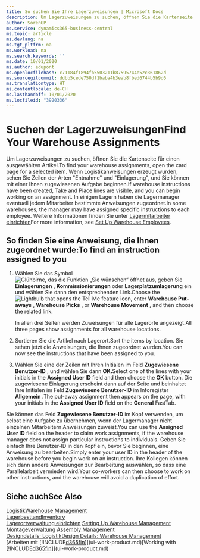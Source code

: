 ```yaml
---
title: So suchen Sie Ihre Lagerzuweisungen | Microsoft Docs
description: Um Lagerzuweisungen zu suchen, öffnen Sie die Kartenseite für einen ausgewählten Artikel. Wenn Logistikanweisungen erzeugt wurden, sehen Sie Zeilen der Arten "Entnahme" und "Einlagerung", und Sie können mit einer Ihnen zugewiesenen Aufgabe beginnen. In einigen Lagern haben die Lagermanager eventuell jedem Mitarbeiter bestimmte Anweisungen zugeordnet.
author: SorenGP
ms.service: dynamics365-business-central
ms.topic: article
ms.devlang: na
ms.tgt_pltfrm: na
ms.workload: na
ms.search.keywords: ''
ms.date: 10/01/2020
ms.author: edupont
ms.openlocfilehash: c71184f1894fb5503211b87595744e52c361862d
ms.sourcegitcommit: ddbb5cede750df1baba4b3eab8fbed6744b5b9d6
ms.translationtype: HT
ms.contentlocale: de-CH
ms.lasthandoff: 10/01/2020
ms.locfileid: "3920336"
---
```

# <a name="find-your-warehouse-assignments"></a><span data-ttu-id="0fc3b-105">Suchen der Lagerzuweisungen</span><span class="sxs-lookup"><span data-stu-id="0fc3b-105">Find Your Warehouse Assignments</span></span>
<span data-ttu-id="0fc3b-106">Um Lagerzuweisungen zu suchen, öffnen Sie die Kartenseite für einen ausgewählten Artikel.</span><span class="sxs-lookup"><span data-stu-id="0fc3b-106">To find your warehouse assignments, open the card page for a selected item.</span></span> <span data-ttu-id="0fc3b-107">Wenn Logistikanweisungen erzeugt wurden, sehen Sie Zeilen der Arten "Entnahme" und "Einlagerung", und Sie können mit einer Ihnen zugewiesenen Aufgabe beginnen.</span><span class="sxs-lookup"><span data-stu-id="0fc3b-107">If warehouse instructions have been created, Take and Place lines are visible, and you can begin working on an assignment.</span></span> <span data-ttu-id="0fc3b-108">In einigen Lagern haben die Lagermanager eventuell jedem Mitarbeiter bestimmte Anweisungen zugeordnet.</span><span class="sxs-lookup"><span data-stu-id="0fc3b-108">In some warehouses, the manager may have assigned specific instructions to each employee.</span></span> <span data-ttu-id="0fc3b-109">Weitere Informationen finden Sie unter [Lagermitarbeiter einrichten](warehouse-how-to-set-up-warehouse-employees.md)</span><span class="sxs-lookup"><span data-stu-id="0fc3b-109">For more information, see [Set Up Warehouse Employees](warehouse-how-to-set-up-warehouse-employees.md).</span></span>

## <a name="to-find-an-instruction-assigned-to-you"></a><span data-ttu-id="0fc3b-110">So finden Sie eine Anweisung, die Ihnen zugeordnet wurde:</span><span class="sxs-lookup"><span data-stu-id="0fc3b-110">To find an instruction assigned to you</span></span>  
1.  <span data-ttu-id="0fc3b-111">Wählen Sie das Symbol ![Glühbirne, das die Funktion „Sie wünschen“ öffnet](media/ui-search/search_small.png "Tell Me-Funktion") aus, geben Sie **Einlagerungen** , **Kommissionierungen** oder **Lagerplatzumlagerung** ein und wählen Sie dann den entsprechenden Link.</span><span class="sxs-lookup"><span data-stu-id="0fc3b-111">Choose the ![Lightbulb that opens the Tell Me feature](media/ui-search/search_small.png "Tell me what you want to do") icon, enter **Warehouse Put-aways** , **Warehouse Picks** , or **Warehouse Movement** , and then choose the related link.</span></span>

    <span data-ttu-id="0fc3b-112">In allen drei Seiten werden Zuweisungen für alle Lagerorte angezeigt.</span><span class="sxs-lookup"><span data-stu-id="0fc3b-112">All three pages show assignments for all warehouse locations.</span></span>  

2. <span data-ttu-id="0fc3b-113">Sortieren Sie die Artikel nach Lagerort.</span><span class="sxs-lookup"><span data-stu-id="0fc3b-113">Sort the items by location.</span></span> <span data-ttu-id="0fc3b-114">Sie sehen jetzt die Anweisungen, die Ihnen zugeordnet wurden.</span><span class="sxs-lookup"><span data-stu-id="0fc3b-114">You can now see the instructions that have been assigned to you.</span></span>  
3. <span data-ttu-id="0fc3b-115">Wählen Sie eine der Zeilen mit Ihren Initialen im Feld **Zugewiesene Benutzer-ID** , und wählen Sie dann **OK.**</span><span class="sxs-lookup"><span data-stu-id="0fc3b-115">Select one of the lines with your initials in the **Assigned User ID** field and then choose the **OK** button.</span></span> <span data-ttu-id="0fc3b-116">Die zugewiesene Einlagerung erscheint dann auf der Seite und beinhaltet Ihre Initialen im Feld **Zugewiesene Benutzer-ID** im Inforegister **Allgemein** .</span><span class="sxs-lookup"><span data-stu-id="0fc3b-116">The put-away assignment then appears on the page, with your initials in the **Assigned User ID** field on the **General** FastTab.</span></span>  

<span data-ttu-id="0fc3b-117">Sie können das Feld **Zugewiesene Benutzer-ID** im Kopf verwenden, um selbst eine Aufgabe zu übernehmen, wenn der Lagermanager nicht einzelnen Mitarbeitern Anweisungen zuweist.</span><span class="sxs-lookup"><span data-stu-id="0fc3b-117">You can use the **Assigned User ID** field on the header to claim work assignments, if the warehouse manager does not assign particular instructions to individuals.</span></span> <span data-ttu-id="0fc3b-118">Geben Sie einfach Ihre Benutzer-ID in den Kopf ein, bevor Sie beginnen, eine Anweisung zu bearbeiten.</span><span class="sxs-lookup"><span data-stu-id="0fc3b-118">Simply enter your user ID in the header of the warehouse before you begin work on an instruction.</span></span> <span data-ttu-id="0fc3b-119">Ihre Kollegen können sich dann andere Anweisungen zur Bearbeitung auswählen, so dass eine Parallelarbeit vermieden wird.</span><span class="sxs-lookup"><span data-stu-id="0fc3b-119">Your co-workers can then choose to work on other instructions, and the warehouse will avoid a duplication of effort.</span></span>  

## <a name="see-also"></a><span data-ttu-id="0fc3b-120">Siehe auch</span><span class="sxs-lookup"><span data-stu-id="0fc3b-120">See Also</span></span>  
[<span data-ttu-id="0fc3b-121">Logistik</span><span class="sxs-lookup"><span data-stu-id="0fc3b-121">Warehouse Management</span></span>](warehouse-manage-warehouse.md)  
[<span data-ttu-id="0fc3b-122">Lagerbesttand</span><span class="sxs-lookup"><span data-stu-id="0fc3b-122">Inventory</span></span>](inventory-manage-inventory.md)  
<span data-ttu-id="0fc3b-123">[Lagerortverwaltung einrichten](warehouse-setup-warehouse.md)   </span><span class="sxs-lookup"><span data-stu-id="0fc3b-123">[Setting Up Warehouse Management](warehouse-setup-warehouse.md)   </span></span>  
<span data-ttu-id="0fc3b-124">[Montageverwaltung](assembly-assemble-items.md)  </span><span class="sxs-lookup"><span data-stu-id="0fc3b-124">[Assembly Management](assembly-assemble-items.md)  </span></span>  
[<span data-ttu-id="0fc3b-125">Designdetails: Logistik</span><span class="sxs-lookup"><span data-stu-id="0fc3b-125">Design Details: Warehouse Management</span></span>](design-details-warehouse-management.md)  
<span data-ttu-id="0fc3b-126">[Arbeiten mit [!INCLUDE[d365fin](includes/d365fin_md.md)]](ui-work-product.md)</span><span class="sxs-lookup"><span data-stu-id="0fc3b-126">[Working with [!INCLUDE[d365fin](includes/d365fin_md.md)]](ui-work-product.md)</span></span> 
